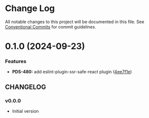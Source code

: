 # Change Log

All notable changes to this project will be documented in this file.
See [Conventional Commits](https://conventionalcommits.org) for commit guidelines.

# 0.1.0 (2024-09-23)


### Features

* **PDS-480:** add eslint-plugin-ssr-safe-react plugin ([4ee7f1e](https://github.com/cloud-ru-tech/frontend-tools/commit/4ee7f1ecd0125a502156858d80eaa882012d70d9))





## CHANGELOG

### v0.0.0

- Initial version
